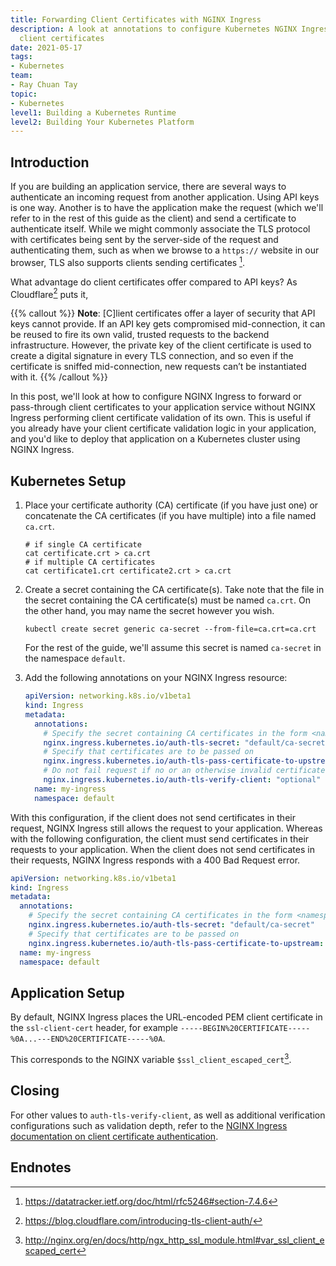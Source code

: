 ```yaml
---
title: Forwarding Client Certificates with NGINX Ingress
description: A look at annotations to configure Kubernetes NGINX Ingress for forwarding
  client certificates
date: 2021-05-17
tags:
- Kubernetes
team:
- Ray Chuan Tay
topic:
- Kubernetes
level1: Building a Kubernetes Runtime
level2: Building Your Kubernetes Platform
---
```



## Introduction

If you are building an application service, there are several ways to authenticate an incoming request from another application. Using API keys is one way. Another is to have the application make the request (which we'll refer to in the rest of this guide as the client) and send a certificate to authenticate itself. While we might commonly associate the TLS protocol with certificates being sent by the server-side of the request and authenticating them, such as when we browse to a `https://` website in our browser, TLS also supports clients sending certificates [^tls7.4.6].

[^tls7.4.6]: https://datatracker.ietf.org/doc/html/rfc5246#section-7.4.6

What advantage do client certificates offer compared to API keys? As Cloudflare[^Cloudflare] puts it,

{{% callout %}}
**Note**: <!-- spellchecker-disable -->[C]lient<!-- spellchecker-enable --> certificates offer a layer of security that API keys cannot provide. If an API key gets compromised mid-connection, it can be reused to fire its own valid, trusted requests to the backend infrastructure. However, the private key of the client certificate is used to create a digital signature in every TLS connection, and so even if the certificate is sniffed mid-connection, new requests can’t be instantiated with it.
{{% /callout %}}


[^Cloudflare]: https://blog.cloudflare.com/introducing-tls-client-auth/

In this post, we'll look at how to configure NGINX Ingress to forward or pass-through client certificates to your application service without NGINX Ingress performing client certificate validation of its own. This is useful if you already have your client certificate validation logic in your application, and you'd like to deploy that application on a Kubernetes cluster using NGINX Ingress.


## Kubernetes Setup

1. Place your certificate authority (CA) certificate (if you have just one) or concatenate the CA certificates (if you have multiple) into a file named `ca.crt`.

    ```shell
    # if single CA certificate
    cat certificate.crt > ca.crt
    # if multiple CA certificates
    cat certificate1.crt certificate2.crt > ca.crt
    ```

2. Create a secret containing the CA certificate(s). Take note that the file in the secret containing the CA certificate(s) must be named `ca.crt`. On the other hand, you may name the secret however you wish.

    ```shell
    kubectl create secret generic ca-secret --from-file=ca.crt=ca.crt
    ```

    For the rest of the guide, we'll assume this secret is named `ca-secret` in the namespace `default`.

3. Add the following annotations on your NGINX Ingress resource:

    ```yaml {linenos=false,hl_lines=["5-10"]}
    apiVersion: networking.k8s.io/v1beta1
    kind: Ingress
    metadata:
      annotations:
        # Specify the secret containing CA certificates in the form <namespace>/<secret name>
        nginx.ingress.kubernetes.io/auth-tls-secret: "default/ca-secret"
        # Specify that certificates are to be passed on
        nginx.ingress.kubernetes.io/auth-tls-pass-certificate-to-upstream: "true"
        # Do not fail request if no or an otherwise invalid certificate is provided
        nginx.ingress.kubernetes.io/auth-tls-verify-client: "optional"
      name: my-ingress
      namespace: default
    ```

With this configuration, if the client does not send certificates in their request, NGINX Ingress still allows the request to your application. Whereas with the following configuration, the client must send certificates in their requests to your application. When the client does not send certificates in their requests, NGINX Ingress responds with a 400 Bad Request error.

```yaml {linenos=false,hl_lines=["5-8"]}
apiVersion: networking.k8s.io/v1beta1
kind: Ingress
metadata:
  annotations:
    # Specify the secret containing CA certificates in the form <namespace>/<secret name>
    nginx.ingress.kubernetes.io/auth-tls-secret: "default/ca-secret"
    # Specify that certificates are to be passed on
    nginx.ingress.kubernetes.io/auth-tls-pass-certificate-to-upstream: "true"
  name: my-ingress
  namespace: default
```


## Application Setup

By default, NGINX Ingress places the URL-encoded PEM client certificate in the `ssl-client-cert` header, for example `-----BEGIN%20CERTIFICATE-----%0A...---END%20CERTIFICATE-----%0A`.

This corresponds to the NGINX variable `$ssl_client_escaped_cert`[^nginx_ssl_cert_docs].

[^nginx_ssl_cert_docs]: http://nginx.org/en/docs/http/ngx_http_ssl_module.html#var_ssl_client_escaped_cert


## Closing

For other values to `auth-tls-verify-client`, as well as additional verification configurations such as validation depth, refer to the [NGINX Ingress documentation on client certificate authentication](https://kubernetes.github.io/ingress-nginx/user-guide/nginx-configuration/annotations/#client-certificate-authentication).


## Endnotes
